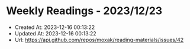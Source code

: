 # Weekly Readings - 2023/12/23

- Created At: 2023-12-16 00:13:22
- Updated At: 2023-12-16 00:13:22
- Url: https://api.github.com/repos/moxak/reading-materials/issues/42

